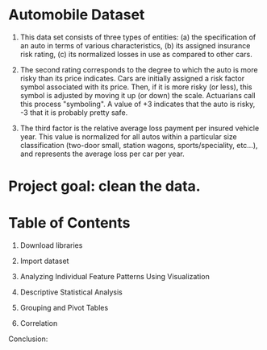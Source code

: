 # Automobile Dataset
1. This data set consists of three types of entities: (a) the specification of an auto in terms of various characteristics, (b) its assigned insurance risk rating, (c) its normalized losses in use as compared to other cars.

2. The second rating corresponds to the degree to which the auto is more risky than its price indicates. Cars are initially assigned a risk factor symbol associated with its price. Then, if it is more risky (or less), this symbol is adjusted by moving it up (or down) the scale. Actuarians call this process "symboling". A value of +3 indicates that the auto is risky, -3 that it is probably pretty safe.

3. The third factor is the relative average loss payment per insured vehicle year. This value is normalized for all autos within a particular size classification (two-door small, station wagons, sports/speciality, etc…), and represents the average loss per car per year.

# Project goal: clean the data.

# Table of Contents

1. Download libraries

2. Import dataset

3. Analyzing Individual Feature Patterns Using Visualization

4. Descriptive Statistical Analysis

5. Grouping and Pivot Tables

6. Correlation

Conclusion:
